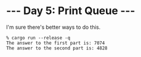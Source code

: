 # --- Day 5: Print Queue ---

I'm sure there's better ways to do this.

```
% cargo run --release -q
The answer to the first part is: 7074
The answer to the second part is: 4828
```
